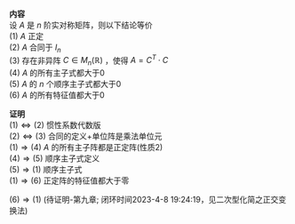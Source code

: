 **内容**  
设 $A$ 是 $n$ 阶实对称矩阵，则以下结论等价  
 $(1)$   $A$ 正定  
 $(2)$   $A$ 合同于 $I_n$  
 $(3)$  存在非异阵 $C\in M_n(\mathbb{R})$ ，使得 $A=C^T\cdot C$  
 $(4)$   $A$ 的所有主子式都大于0  
 $(5)$   $A$ 的 $n$ 个顺序主子式都大于0  
 $(6)$   $A$ 的所有特征值都大于0  
  
**证明**  
 $(1)\Leftrightarrow(2)$  惯性系数代数版  
 $(2)\Leftrightarrow(3)$  合同的定义+单位阵是乘法单位元  
 $(1)\Rightarrow(4)$   $A$ 的所有主子阵都是正定阵(性质2)  
 $(4)\Rightarrow(5)$  顺序主子式定义  
 $(5)\Rightarrow(1)$  顺序主子式  
 $(1)\Rightarrow(6)$  正定阵的特征值都大于零  
  
 $(6)\Rightarrow(1)$ (待证明-第九章; 闭环时间2023-4-8 19:24:19，见二次型化简之正交变换法)  
